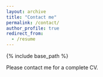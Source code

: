 ```yaml
---
layout: archive
title: "Contact me"
permalink: /contact/
author_profile: true
redirect_from:
  - /resume
---
```


{% include base_path %}


Please contact me for a complete CV.